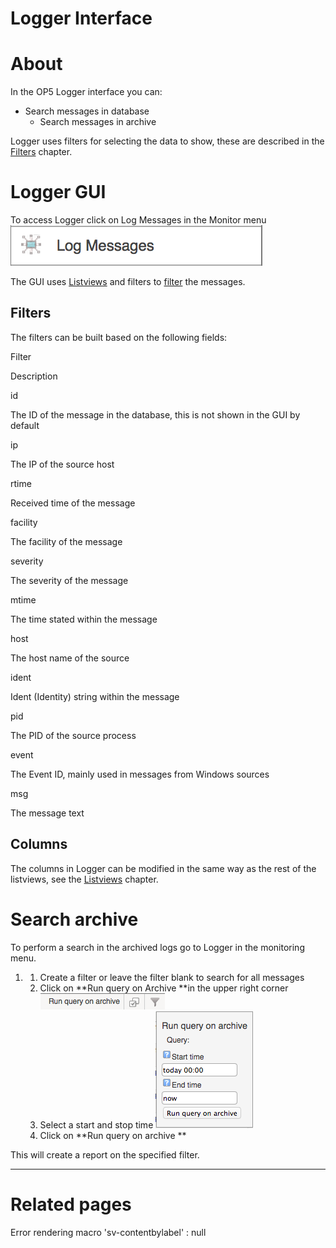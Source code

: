 # Logger Interface

# About

In the OP5 Logger interface you can:

- Search messages in database
  - Search messages in archive

Logger uses filters for selecting the data to show, these are described in the [Filters](Filters) chapter.

# Logger GUI

To access Logger click on Log Messages in the Monitor menu
![](attachments/16482334/16679019.png)

The GUI uses [Listviews](Listviews) and filters to [filter](Filters) the messages.

## Filters

The filters can be built based on the following fields:

Filter

Description

id

The ID of the message in the database, this is not shown in the GUI by default

ip

The IP of the source host

rtime

Received time of the message

facility

The facility of the message

severity

The severity of the message

mtime

The time stated within the message

host

The host name of the source

ident

Ident (Identity) string within the message

pid

The PID of the source process

event

The Event ID, mainly used in messages from Windows sources

msg

The message text

## Columns

The columns in Logger can be modified in the same way as the rest of the listviews, see the [Listviews](Listviews) chapter.

# Search archive

To perform a search in the archived logs go to Logger in the monitoring menu.

1. 1.  Create a filter or leave the filter blank to search for all messages
    2.  Click on **Run query on Archive **in the upper right corner
        ![](attachments/16482334/16679009.png)
    3.  Select a start and stop time
        ![](attachments/16482334/16679020.png)
    4.  Click on **Run query on archive **

This will create a report on the specified filter.

* * * * *

# Related pages

Error rendering macro 'sv-contentbylabel' : null
